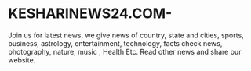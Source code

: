 # KESHARINEWS24.COM-
Join us for latest news, we give news of country, state and cities, sports, business, astrology, entertainment, technology, facts check news, photography, nature, music , Health Etc. Read other news and share our website. 
